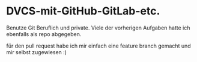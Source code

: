 # DVCS-mit-GitHub-GitLab-etc.


Benutze Git Beruflich und private.
Viele der vorherigen Aufgaben hatte ich ebenfalls als repo abgegeben.

für den pull request habe ich mir einfach eine feature branch gemacht und mir selbst zugewiesen :)
